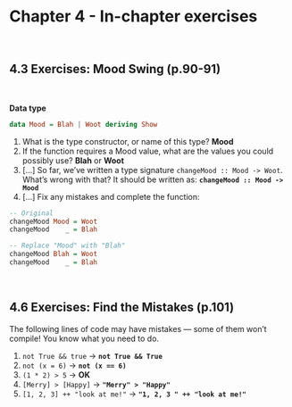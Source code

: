 # Chapter 4 - In-chapter exercises
</br>

## 4.3 Exercises: Mood Swing (p.90-91)

</br>

**Data type** 
```haskell
data Mood = Blah | Woot deriving Show
```
1. What is the type constructor, or name of this type? **Mood**
2. If the function requires a Mood value, what are the values you could possibly use? **Blah** or **Woot**
3. [...] So far, we’ve written a type signature `changeMood :: Mood -> Woot`. What’s wrong with that? It should be written as: **`changeMood :: Mood -> Mood`**
4. [...] Fix any mistakes and complete the function:
```haskell
-- Original
changeMood Mood = Woot
changeMood    _ = Blah

-- Replace "Mood" with "Blah"
changeMood Blah = Woot
changeMood    _ = Blah

```

</br>

## 4.6 Exercises: Find the Mistakes (p.101)
The following lines of code may have mistakes — some of them won’t compile! You know what you need to do.

1. `not True && true` -> **`not True && True`**
2. `not (x = 6)` ->  **`not (x == 6)`**
3. `(1 * 2) > 5` ->  **OK**
4. `[Merry] > [Happy]` -> **`"Merry" > "Happy"`**
5. `[1, 2, 3] ++ "look at me!"` -> **`"1, 2, 3 " ++ "look at me!"`**

